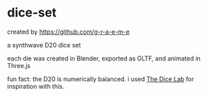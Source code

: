 # dice-set

created by https://github.com/g-r-a-e-m-e

 a synthwave D20 dice set

 each die was created in Blender, exported as GLTF, and animated in Three.js

 fun fact: the D20 is numerically balanced. i used [The Dice Lab](https://www.mathartfun.com/thedicelab.com/BalancedStdPoly.html) for inspiration with this.